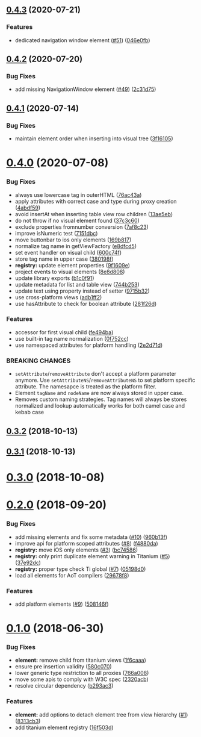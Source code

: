 ## [0.4.3](https://github.com/appcelerator/titanium-vdom/compare/0.4.2...0.4.3) (2020-07-21)


### Features

* dedicated navigation window element ([#51](https://github.com/appcelerator/titanium-vdom/issues/51)) ([046e0fb](https://github.com/appcelerator/titanium-vdom/commit/046e0fb02c8e0aecbdd30edeb91fe839b3ea93f9))


## [0.4.2](https://github.com/appcelerator/titanium-vdom/compare/0.4.1...0.4.2) (2020-07-20)


### Bug Fixes

* add missing NavigationWindow element ([#49](https://github.com/appcelerator/titanium-vdom/issues/49)) ([2c31d75](https://github.com/appcelerator/titanium-vdom/commit/2c31d75e294d642ecdad377447a55f0eecd45269))


## [0.4.1](https://github.com/appcelerator/titanium-vdom/compare/0.4.0...0.4.1) (2020-07-14)


### Bug Fixes

* maintain element order when inserting into visual tree ([3f16105](https://github.com/appcelerator/titanium-vdom/commit/3f161054939d6abfd6552d7e66bae4d0c5ccd584))


# [0.4.0](https://github.com/appcelerator/titanium-vdom/compare/0.3.2...0.4.0) (2020-07-08)


### Bug Fixes

* always use lowercase tag in outerHTML ([76ac43a](https://github.com/appcelerator/titanium-vdom/commit/76ac43ac6f4385ee5accc154d147136dda4c3c64))
* apply attributes with correct case and type during proxy creation ([4abdf59](https://github.com/appcelerator/titanium-vdom/commit/4abdf592451cc354edca6ea97cb3d262dab2bfed))
* avoid insertAt when inserting table view row children ([13ae5eb](https://github.com/appcelerator/titanium-vdom/commit/13ae5eb18eea345beb5da5ef57968625e264fd44))
* do not throw if no visual element found ([37c3c60](https://github.com/appcelerator/titanium-vdom/commit/37c3c6089d476997f8f7626a51b546198ebe67ef))
* exclude properties fromnumber conversion ([7af8c23](https://github.com/appcelerator/titanium-vdom/commit/7af8c23a80bc32e9cb4f92d3310f2555848e7da4))
* improve isNumeric test ([7151dbc](https://github.com/appcelerator/titanium-vdom/commit/7151dbc01aebc531201d2e9ff5848ca0eaf14eb8))
* move buttonbar to ios only elements ([169b817](https://github.com/appcelerator/titanium-vdom/commit/169b81755a15a87159974a230b03a652f2829897))
* normalize tag name in getViewFactory ([e8dfcd5](https://github.com/appcelerator/titanium-vdom/commit/e8dfcd51def21ea348baeb87a3fac891500debc0))
* set event handler on visual child ([600c74f](https://github.com/appcelerator/titanium-vdom/commit/600c74f6c7cf453b07942ac1b0eff461bc20b0eb))
* store tag name in upper case ([380198f](https://github.com/appcelerator/titanium-vdom/commit/380198f8fc1ab1c14a2557fe149447f9a70343af))
* **registry:** update element properties ([9f1609e](https://github.com/appcelerator/titanium-vdom/commit/9f1609e10643b640fede10976762b270a7f5e52c))
* project events to visual elements ([8e8d808](https://github.com/appcelerator/titanium-vdom/commit/8e8d80831089862ba976b82017eb6173a4017271))
* update library exports ([b1c0f91](https://github.com/appcelerator/titanium-vdom/commit/b1c0f91c885ca54146b80874b3f68be01641c40a))
* update metadata for list and table view ([744b253](https://github.com/appcelerator/titanium-vdom/commit/744b253560fbd216f67de13d178e9a688b1ba0c4))
* update text using property instead of setter ([9715b32](https://github.com/appcelerator/titanium-vdom/commit/9715b329cea4cbb9be855e6eab7a35ded5e64bd9))
* use cross-platform views ([adb1ff2](https://github.com/appcelerator/titanium-vdom/commit/adb1ff2367d340cb4a2218f45b178943ecd8c9b8))
* use hasAttribute to check for boolean attribute ([281f26d](https://github.com/appcelerator/titanium-vdom/commit/281f26d479f9a35155a3efd54f6ac577ae0f2ca8))


### Features

* accessor for first visual child ([fe494ba](https://github.com/appcelerator/titanium-vdom/commit/fe494ba0ab70630fad8192173f5ab771ea5ffab7))
* use built-in tag name normalization ([0f752cc](https://github.com/appcelerator/titanium-vdom/commit/0f752cc517ab1ce803dfaa59ada3f810979d5a9c))
* use namespaced attributes for platform handling ([2e2d71d](https://github.com/appcelerator/titanium-vdom/commit/2e2d71db52b927f98f5346a1f5a2d906778fc1d1))


### BREAKING CHANGES

* `setAttribute`/`removeAttribute` don't accept a platform parameter anymore. Use `setAttributeNS`/`removeAttributeNS` to set platform specific attribute. The namesapce is treated as the platform filter.
* Element `tagName` and `nodeName` are now always stored in upper case.
* Removes custom naming strategies. Tag names will always be stores normalized and lookup automatically works for both camel case and kebab case



## [0.3.2](https://github.com/appcelerator/titanium-vdom/compare/0.3.1...0.3.2) (2018-10-13)



## [0.3.1](https://github.com/appcelerator/titanium-vdom/compare/0.3.0...0.3.1) (2018-10-13)



# [0.3.0](https://github.com/appcelerator/titanium-vdom/compare/0.2.0...0.3.0) (2018-10-08)



# [0.2.0](https://github.com/appcelerator/titanium-vdom/compare/0.1.0...0.2.0) (2018-09-20)


### Bug Fixes

* add missing elements and fix some metadata ([#10](https://github.com/appcelerator/titanium-vdom/issues/10)) ([960b13f](https://github.com/appcelerator/titanium-vdom/commit/960b13fc21d298b9bacdef37cd3d2f6c9ed75018))
* improve api for platform scoped attributes ([#8](https://github.com/appcelerator/titanium-vdom/issues/8)) ([f4880da](https://github.com/appcelerator/titanium-vdom/commit/f4880da221555a0109e5d6668e100870c75f0c77))
* **registry:** move iOS only elements ([#3](https://github.com/appcelerator/titanium-vdom/issues/3)) ([bc74586](https://github.com/appcelerator/titanium-vdom/commit/bc745860654a73f49885597d937e0c958e7431f7))
* **registry:** only print duplicate element warning in Titanium ([#5](https://github.com/appcelerator/titanium-vdom/issues/5)) ([37e92dc](https://github.com/appcelerator/titanium-vdom/commit/37e92dc3a9e9f647d47189db35ffc7b0501718e3))
* **registry:** proper type check Ti global ([#7](https://github.com/appcelerator/titanium-vdom/issues/7)) ([05198d0](https://github.com/appcelerator/titanium-vdom/commit/05198d0d0a7f32ddad6352f290f960ef31792710))
* load all elements for AoT compilers ([29678f8](https://github.com/appcelerator/titanium-vdom/commit/29678f831234307a3718fe40a90048cf96901e6a))


### Features

* add platform elements ([#9](https://github.com/appcelerator/titanium-vdom/issues/9)) ([508146f](https://github.com/appcelerator/titanium-vdom/commit/508146fc020aa376f49d878d626bae4411d2276c))



# [0.1.0](https://github.com/appcelerator/titanium-vdom/compare/b293ac3321afed285994f1463b19a17f54d7bc2a...0.1.0) (2018-06-30)


### Bug Fixes

* **element:** remove child from titanium views ([1f6caaa](https://github.com/appcelerator/titanium-vdom/commit/1f6caaa20a6b9e8a3a361f9b19bfa122b7e8feac))
* ensure pre insertion validity ([580c070](https://github.com/appcelerator/titanium-vdom/commit/580c0708aeb0b756da6366e4d9867c488b6dba00))
* lower generic type restriction to all proxies ([766a008](https://github.com/appcelerator/titanium-vdom/commit/766a00845d1c29d8f523bf404e3907b56443083d))
* move some apis to comply with W3C spec ([2320acb](https://github.com/appcelerator/titanium-vdom/commit/2320acb6c558251c091878fdb980dc8158ce7fbe))
* resolve circular dependency ([b293ac3](https://github.com/appcelerator/titanium-vdom/commit/b293ac3321afed285994f1463b19a17f54d7bc2a))


### Features

* **element:** add options to detach element tree from view hierarchy ([#1](https://github.com/appcelerator/titanium-vdom/issues/1)) ([8313cb3](https://github.com/appcelerator/titanium-vdom/commit/8313cb30bef4155368bdde120d6f4ea7cd6cdb67))
* add titanium element registry ([16f503d](https://github.com/appcelerator/titanium-vdom/commit/16f503d8ab7239b54574906baf02acbad8c26963))


